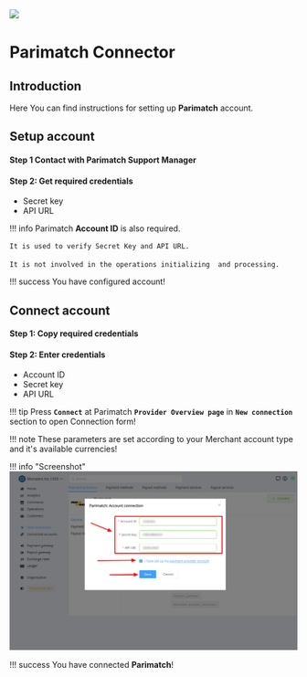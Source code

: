 <img src="https://static.openfintech.io/payment_providers/parimatch/logo.svg?w=400" width="400px">

# Parimatch Connector

## Introduction

Here You can find  instructions for setting up **Parimatch**  account.

## Setup account

#### Step 1 Contact with Parimatch Support Manager


#### Step 2: Get required credentials

-  Secret key
-  API URL

!!! info
    Parimatch **Account ID** is also required.

    It is used to verify Secret Key and API URL. 

    It is not involved in the operations initializing  and processing.

!!! success
    You have configured account!


## Connect account

#### Step 1: Copy required credentials


#### Step 2: Enter credentials


-  Account ID
-  Secret key
-  API URL

!!! tip
    Press **`Connect`** at Parimatch **`Provider Overview page`** in **`New connection`** section to open Connection form!


!!! note
    These parameters are set according to your Merchant account type and it's available currencies!



!!! info "Screenshot"
    [![Connect](images/parimatch_connect.png)](images/parimatch_connect.png)


!!! success
    You have connected **Parimatch**!